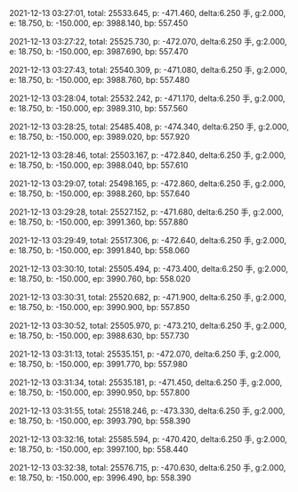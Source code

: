 2021-12-13 03:27:01, total: 25533.645, p: -471.460, delta:6.250 手, g:2.000, e: 18.750, b: -150.000, ep: 3988.140, bp: 557.450

2021-12-13 03:27:22, total: 25525.730, p: -472.070, delta:6.250 手, g:2.000, e: 18.750, b: -150.000, ep: 3987.690, bp: 557.470

2021-12-13 03:27:43, total: 25540.309, p: -471.080, delta:6.250 手, g:2.000, e: 18.750, b: -150.000, ep: 3988.760, bp: 557.480

2021-12-13 03:28:04, total: 25532.242, p: -471.170, delta:6.250 手, g:2.000, e: 18.750, b: -150.000, ep: 3989.310, bp: 557.560

2021-12-13 03:28:25, total: 25485.408, p: -474.340, delta:6.250 手, g:2.000, e: 18.750, b: -150.000, ep: 3989.020, bp: 557.920

2021-12-13 03:28:46, total: 25503.167, p: -472.840, delta:6.250 手, g:2.000, e: 18.750, b: -150.000, ep: 3988.040, bp: 557.610

2021-12-13 03:29:07, total: 25498.165, p: -472.860, delta:6.250 手, g:2.000, e: 18.750, b: -150.000, ep: 3988.260, bp: 557.640

2021-12-13 03:29:28, total: 25527.152, p: -471.680, delta:6.250 手, g:2.000, e: 18.750, b: -150.000, ep: 3991.360, bp: 557.880

2021-12-13 03:29:49, total: 25517.306, p: -472.640, delta:6.250 手, g:2.000, e: 18.750, b: -150.000, ep: 3991.840, bp: 558.060

2021-12-13 03:30:10, total: 25505.494, p: -473.400, delta:6.250 手, g:2.000, e: 18.750, b: -150.000, ep: 3990.760, bp: 558.020

2021-12-13 03:30:31, total: 25520.682, p: -471.900, delta:6.250 手, g:2.000, e: 18.750, b: -150.000, ep: 3990.900, bp: 557.850

2021-12-13 03:30:52, total: 25505.970, p: -473.210, delta:6.250 手, g:2.000, e: 18.750, b: -150.000, ep: 3988.630, bp: 557.730

2021-12-13 03:31:13, total: 25535.151, p: -472.070, delta:6.250 手, g:2.000, e: 18.750, b: -150.000, ep: 3991.770, bp: 557.980

2021-12-13 03:31:34, total: 25535.181, p: -471.450, delta:6.250 手, g:2.000, e: 18.750, b: -150.000, ep: 3990.950, bp: 557.800

2021-12-13 03:31:55, total: 25518.246, p: -473.330, delta:6.250 手, g:2.000, e: 18.750, b: -150.000, ep: 3993.790, bp: 558.390

2021-12-13 03:32:16, total: 25585.594, p: -470.420, delta:6.250 手, g:2.000, e: 18.750, b: -150.000, ep: 3997.100, bp: 558.440

2021-12-13 03:32:38, total: 25576.715, p: -470.630, delta:6.250 手, g:2.000, e: 18.750, b: -150.000, ep: 3996.490, bp: 558.390